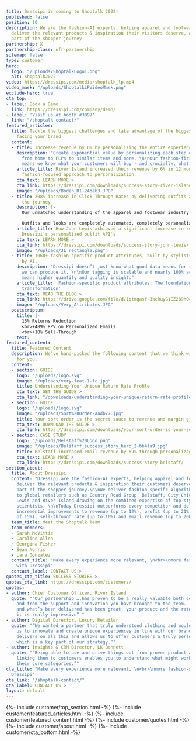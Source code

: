 ```yaml
---
title: Dressipi is coming to Shoptalk 2022!
published: false
position: 10
description: We are the fashion-AI experts, helping apparel and footwear retailers
  deliver the relevant products & inspiration their visitors deserve, across every
  part of the shopper journey.
partnership: X
partnership-class: nfr-partnership
sitemap: false
type: customer
hero:
  logo: "/uploads/ShoptalkLogo1.png"
  alt: Shoptalk2022
video: https://dressipi.com/media/shoptalk_lp.mp4
video_mask: "/uploads/ShoptalkLPVideoMask.png"
exclude-hero: true
cta_top:
- label: Book a Demo
  link: https://dressipi.com/company/demo/
- label: 'Visit us at booth #3097'
  link: "/shoptalk-contact/"
featured_articles:
  title: Tackle the biggest challenges and take advantage of the biggest opportunities
    facing your brand
  content:
  - title: Increase revenue by 6% by personalizing the entire experience
    description: "Create exponential value by personalizing each step of the journey,
      from home to PLPs to similar items and more. \n\nOur fashion-first approach
      means we know what your customers will buy - and crucially, what they’ll keep."
    article_title: River Island increased their revenue by 6% in 12 months with Dressipi’s
      fashion-focused approach to personalization
    cta_text: LEARN MORE >
    cta_link: https://dressipi.com/downloads/success-story-river-island/
    image: "/uploads/Boden_RI-24be63.JPG"
  - title: 208% increase in Click Through Rates by delivering outfits and looks throughout
      the journey
    description: |-
      Our unmatched understanding of the apparel and footwear industry means we offer unbeatable outfit and look recommendations tailored to the shopper, driving higher conversion, lower returns, and better, more loyal customers.

      Outfits and looks are completely automated, completely personalized and always on-brand.
    article_title: How John Lewis achieved a significant increase in revenue with
      Dressipi's personalized outfit API's
    cta_text: LEARN MORE >
    cta_link: https://dressipi.com/downloads/success-story-john-lewis/
    image: "/uploads/JL_rectangle.png"
  - title: 1060+ fashion-specific product attributes, built by stylists and scaled
      by AI.
    description: "Dressipi doesn’t just know what good data means for retailers -
      we can produce it. \n\nOur tagging is scalable and nearly 100% accurate, which
      means higher quantity and quality insight."
    article_title: 'Fashion-specific product attributes: The foundation for digital
      transformation'
    cta_text: READ THE BLOG >
    cta_link: https://drive.google.com/file/d/1qtmqasf-3kcRuyG1IZ289hO4OR6WE5gN/view
    image: "/uploads/Very_Attributes.JPG"
  postscriptum:
    title: |-
      15% Returns Reduction
      <br>+489% RPV on Personalized Emails
      <br>+10% Sell-Through
    text: 
featured_content:
  title: Featured Content
  description: We’ve hand-picked the following content that we think will be relevant
    for you.
  content:
  - section: GUIDE
    logo: "/uploads/logo.svg"
    image: "/uploads/very-feat-1-fc.jpg"
    title: Understanding Your Unique Return Rate Proﬁle
    cta_text: GET THE GUIDE >
    cta_link: "/downloads/understanding-your-unique-return-rate-profile-whitepaper/"
  - section: GUIDE
    logo: "/uploads/logo.svg"
    image: "/uploads/Sort%20Order-aadb77.jpg"
    title: Your sort order is the secret sauce to revenue and margin growth
    cta_text: DOWNLOAD THE GUIDE >
    cta_link: https://dressipi.com/downloads/your-sort-order-is-your-secret-sauce-to-success/
  - section: CASE STUDY
    logo: "/uploads/Belstaff%20Logo.png"
    image: "/uploads/Belstaff_success_story_hero_2-bb4fa9.jpg"
    title: Belstaff increased email revenue by 69% through personalized recommendations
    cta_text: LEARN MORE >
    cta_link: https://dressipi.com/downloads/success-story-belstaff/
section_about:
  title: About Dressipi
  content: "Dressipi are the fashion-AI experts, helping apparel and footwear retailers
    deliver the relevant products & inspiration their customers deserve, across every
    part of the shopper journey.\n\nWe deliver fashion-speciﬁc algorithms and API’s
    to global retailers such as Country Road Group, Belstaff, City Chic, OVS, John
    Lewis and River Island drawing on the combined expertise of top stylists and data
    scientists. \n\nToday Dressipi outperforms every competitor and delivers significant
    incremental improvements to revenue (up to 12%), profit (up to 21%), returns (reduction
    of 15%), sell-through rate (up to 10%) and email revenue (up to 200%)."
  team_title: Meet the Shoptalk Team
  team_members:
  - Sarah McVittie
  - Caroline Allen
  - Georgina Fisher
  - Sean Norris
  - Lara Gonzalez
  contact_title: "Make every experience more relevant, \n<br>\nmore fashion-specific
    with Dressipi"
  contact_label: CONTACT US >
quotes_cta_title: SUCCESS STORIES >
quotes_cta_link: https://dressipi.com/customers/
quotes:
- author: Chief Customer Officer, River Island
  quote: "“Our partnership ….has proven to be a really valuable both commercially
    and from the support and innovation you have brought to the team. The roadmap
    and what’s been delivered has been great, your product and the rate you’re evolving
    it is really impressive” "
- author: Digital Director, Luxury Retailer
  quote: "“We wanted a partner that truly understood clothing and would work with
    us to innovate and create unique experiences in line with our brand DNA. Dressipi
    delivers on all this and allows us to offer customers a truly personalized experience,
    which is a key part of our strategy.”"
- author: Insights & CRM Director, LK Bennett
  quote: "“Being able to use and drive things out from proven product attributes and
    linking them to customers enables you to understand what might work outside of
    their core categories.”"
cta_title: "Make every experience more relevant, \n<br>\nmore fashion-specific with
  Dressipi"
cta_link: "/shoptalk-contact/"
cta_label: CONTACT US >
layout: default
---
```


{%- include customer/top_section.html -%}
{%- include customer/featured_articles.html -%}
{%- include customer/featured_content.html -%}
{%- include customer/quotes.html -%}
{%- include customer/about.html -%}
{%- include customer/cta_bottom.html -%}
